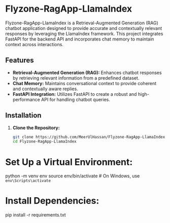 # Flyzone-RagApp-LlamaIndex

Flyzone-RagApp-LlamaIndex is a Retrieval-Augmented Generation (RAG) chatbot application designed to provide accurate and contextually relevant responses by leveraging the LlamaIndex framework. This project integrates FastAPI for the backend API and incorporates chat memory to maintain context across interactions.

## Features

- **Retrieval-Augmented Generation (RAG):** Enhances chatbot responses by retrieving relevant information from a predefined dataset.
- **Chat Memory:** Maintains conversational context to provide coherent and contextually aware replies.
- **FastAPI Integration:** Utilizes FastAPI to create a robust and high-performance API for handling chatbot queries.

## Installation

1. **Clone the Repository:**

   ```bash
   git clone https://github.com/MeerUlHassan/Flyzone-RagApp-LlamaIndex.git
   cd Flyzone-RagApp-LlamaIndex

# Set Up a Virtual Environment:
python -m venv env
source env/bin/activate  # On Windows, use `env\Scripts\activate`

# Install Dependencies:
pip install -r requirements.txt
